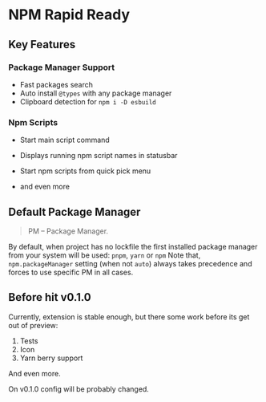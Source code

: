 # NPM Rapid Ready

## Key Features

### Package Manager Support

- Fast packages search
- Auto install `@types` with any package manager
- Clipboard detection for `npm i -D esbuild`

### Npm Scripts

- Start main script command
- Displays running npm script names in statusbar
- Start npm scripts from quick pick menu

- and even more

## Default Package Manager

> PM – Package Manager.

By default, when project has no lockfile the first installed package manager from your system will be used:
`pnpm`, `yarn` or `npm`
Note that, `npm.packageManager` setting (when not `auto`) always takes precedence and forces to use specific PM in all cases.

## Before hit v0.1.0

Currently, extension is stable enough, but there some work before its get out of preview:

1. Tests
2. Icon
3. Yarn berry support

And even more.

On v0.1.0 config will be probably changed.

<!-- ## Auto Install

By default, whenever you change in editor and save package.json with dependencies removed or added, package manager with `install` command will be invoked.\

Also, by default whenever lockfiles are changed (usually because of git operations) `install` command also invoked. -->
